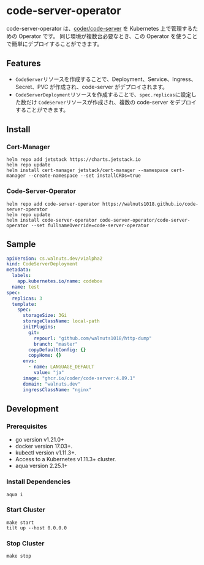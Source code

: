 # code-server-operator

code-server-operator は、[coder/code-server](https://github.com/coder/code-server) を Kubernetes 上で管理するための Operator です。
同じ環境が複数台必要なとき、この Operator を使うことで簡単にデプロイすることができます。

## Features

- `CodeServer`リソースを作成することで、Deployment、Service、Ingress、Secret、PVC が作成され、code-server がデプロイされます。
- `CodeServerDeployment`リソースを作成することで、`spec.replicas`に設定した数だけ `CodeServer`リソースが作成され、複数の code-server をデプロイすることができます。

## Install

### Cert-Manager

```shell
helm repo add jetstack https://charts.jetstack.io
helm repo update
helm install cert-manager jetstack/cert-manager --namespace cert-manager --create-namespace --set installCRDs=true
```

### Code-Server-Operator

```shell
helm repo add code-server-operator https://walnuts1018.github.io/code-server-operator
helm repo update
helm install code-server-operator code-server-operator/code-server-operator --set fullnameOverride=code-server-operator
```

## Sample

```yaml
apiVersion: cs.walnuts.dev/v1alpha2
kind: CodeServerDeployment
metadata:
  labels:
    app.kubernetes.io/name: codebox
  name: test
spec:
  replicas: 3
  template:
    spec:
      storageSize: 3Gi
      storageClassName: local-path
      initPlugins:
        git:
          repourl: "github.com/walnuts1018/http-dump"
          branch: "master"
        copyDefaultConfig: {}
        copyHome: {}
      envs:
        - name: LANGUAGE_DEFAULT
          value: "ja"
      image: "ghcr.io/coder/code-server:4.89.1"
      domain: "walnuts.dev"
      ingressClassName: "nginx"
```

## Development

### Prerequisites

- go version v1.21.0+
- docker version 17.03+.
- kubectl version v1.11.3+.
- Access to a Kubernetes v1.11.3+ cluster.
- aqua version 2.25.1+

### Install Dependencies

```shell
aqua i
```

### Start Cluster

```shell
make start
tilt up --host 0.0.0.0
```

### Stop Cluster

```shell
make stop
```
